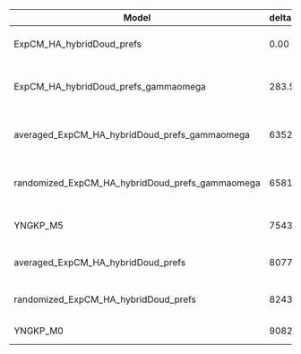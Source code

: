 | Model                                           | deltaAIC | LogLikelihood | nParams | ParamValues                                               |
|-------------------------------------------------|----------|---------------|---------|-----------------------------------------------------------|
| ExpCM_HA_hybridDoud_prefs                       | 0.00     | -53439.20     | 6       | beta=1.57, kappa=3.69, omega=0.25                         |
| ExpCM_HA_hybridDoud_prefs_gammaomega            | 283.52   | -53579.96     | 7       | alpha_omega=2.98, beta=1.58, beta_omega=10.00, kappa=3.80 |
| averaged_ExpCM_HA_hybridDoud_prefs_gammaomega   | 6352.94  | -56614.67     | 7       | alpha_omega=1.08, beta=1.51, beta_omega=10.00, kappa=3.38 |
| randomized_ExpCM_HA_hybridDoud_prefs_gammaomega | 6581.92  | -56729.16     | 7       | alpha_omega=1.06, beta=0.05, beta_omega=10.00, kappa=3.42 |
| YNGKP_M5                                        | 7543.28  | -57204.84     | 12      | alpha_omega=1.01, beta_omega=10.00, kappa=3.15            |
| averaged_ExpCM_HA_hybridDoud_prefs              | 8077.36  | -57477.88     | 6       | beta=1.16, kappa=3.30, omega=0.11                         |
| randomized_ExpCM_HA_hybridDoud_prefs            | 8243.62  | -57561.01     | 6       | beta=0.05, kappa=3.29, omega=0.11                         |
| YNGKP_M0                                        | 9082.74  | -57975.57     | 11      | kappa=3.03, omega=0.10                                    |
